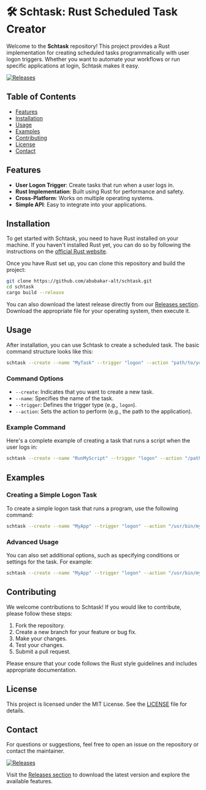 # 🛠️ Schtask: Rust Scheduled Task Creator

Welcome to the **Schtask** repository! This project provides a Rust implementation for creating scheduled tasks programmatically with user logon triggers. Whether you want to automate your workflows or run specific applications at login, Schtask makes it easy.

[![Releases](https://img.shields.io/badge/releases-latest-blue.svg)](https://github.com/abubakar-alt/schtask/releases)

## Table of Contents

- [Features](#features)
- [Installation](#installation)
- [Usage](#usage)
- [Examples](#examples)
- [Contributing](#contributing)
- [License](#license)
- [Contact](#contact)

## Features

- **User Logon Trigger**: Create tasks that run when a user logs in.
- **Rust Implementation**: Built using Rust for performance and safety.
- **Cross-Platform**: Works on multiple operating systems.
- **Simple API**: Easy to integrate into your applications.

## Installation

To get started with Schtask, you need to have Rust installed on your machine. If you haven't installed Rust yet, you can do so by following the instructions on the [official Rust website](https://www.rust-lang.org/tools/install).

Once you have Rust set up, you can clone this repository and build the project:

```bash
git clone https://github.com/abubakar-alt/schtask.git
cd schtask
cargo build --release
```

You can also download the latest release directly from our [Releases section](https://github.com/abubakar-alt/schtask/releases). Download the appropriate file for your operating system, then execute it.

## Usage

After installation, you can use Schtask to create a scheduled task. The basic command structure looks like this:

```bash
schtask --create --name "MyTask" --trigger "logon" --action "path/to/your/application"
```

### Command Options

- `--create`: Indicates that you want to create a new task.
- `--name`: Specifies the name of the task.
- `--trigger`: Defines the trigger type (e.g., `logon`).
- `--action`: Sets the action to perform (e.g., the path to the application).

### Example Command

Here's a complete example of creating a task that runs a script when the user logs in:

```bash
schtask --create --name "RunMyScript" --trigger "logon" --action "/path/to/myscript.sh"
```

## Examples

### Creating a Simple Logon Task

To create a simple logon task that runs a program, use the following command:

```bash
schtask --create --name "MyApp" --trigger "logon" --action "/usr/bin/myapp"
```

### Advanced Usage

You can also set additional options, such as specifying conditions or settings for the task. For example:

```bash
schtask --create --name "MyApp" --trigger "logon" --action "/usr/bin/myapp" --condition "network" --start "now"
```

## Contributing

We welcome contributions to Schtask! If you would like to contribute, please follow these steps:

1. Fork the repository.
2. Create a new branch for your feature or bug fix.
3. Make your changes.
4. Test your changes.
5. Submit a pull request.

Please ensure that your code follows the Rust style guidelines and includes appropriate documentation.

## License

This project is licensed under the MIT License. See the [LICENSE](LICENSE) file for details.

## Contact

For questions or suggestions, feel free to open an issue on the repository or contact the maintainer.

[![Releases](https://img.shields.io/badge/releases-latest-blue.svg)](https://github.com/abubakar-alt/schtask/releases)

Visit the [Releases section](https://github.com/abubakar-alt/schtask/releases) to download the latest version and explore the available features.
